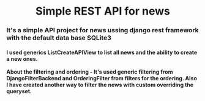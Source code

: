 <h1 align="center">Simple REST API for news</h1>

<h3>It's a simple API project for news ussing django rest framework with the default data base SQLite3</h3>

<h4>I used generics ListCreateAPIView to list all news and the ability to create a new ones.<br><br>
About the filtering and ordering - It's used generic filtering from DjangoFilterBackend and OrderingFilter from filters for the ordering. Also I have created another way to filter the news with custom overriding the queryset.
</h4>

